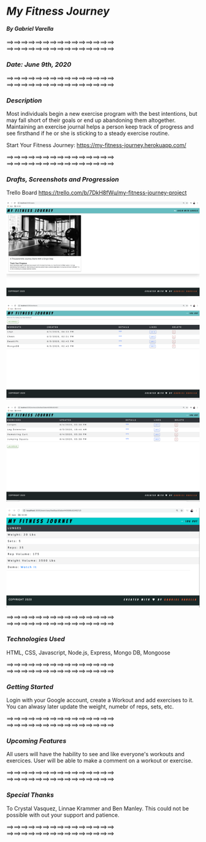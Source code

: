 # *My Fitness Journey*

#### *By Gabriel Varella*

==>==>==>==>==>==>==>==>==>==>==>==>==>==>==>
==>==>==>==>==>==>==>==>==>==>==>==>==>==>==>

### *Date: June 9th, 2020*

==>==>==>==>==>==>==>==>==>==>==>==>==>==>==>
==>==>==>==>==>==>==>==>==>==>==>==>==>==>==>

### *Description*


Most individuals begin a new exercise program with the best intentions, but may fall short of their goals or end up abandoning them altogether. Maintaining an exercise journal helps a person keep track of progress and see firsthand if he or she is sticking to a steady exercise routine.

Start Your Fitness Journey:  https://my-fitness-journey.herokuapp.com/

==>==>==>==>==>==>==>==>==>==>==>==>==>==>==>
==>==>==>==>==>==>==>==>==>==>==>==>==>==>==>

### *Drafts, Screenshots and Progression*


Trello Board https://trello.com/b/7DkH8fWu/my-fitness-journey-project

![Login Screen](./public/images/login.png)

![Workouts](./public/images/workouts.png)

![Exercises](./public/images/exercises.png)

![Details](./public/images/details.png)

==>==>==>==>==>==>==>==>==>==>==>==>==>==>==>
==>==>==>==>==>==>==>==>==>==>==>==>==>==>==>

### *Technologies Used*


HTML, CSS, Javascript, Node.js, Express, Mongo DB, Mongoose


==>==>==>==>==>==>==>==>==>==>==>==>==>==>==>
==>==>==>==>==>==>==>==>==>==>==>==>==>==>==>

### *Getting Started*


Login with your Google account, create a Workout and add exercises to it. You can alwasy later update the weight, numebr of reps, sets, etc.

==>==>==>==>==>==>==>==>==>==>==>==>==>==>==>
==>==>==>==>==>==>==>==>==>==>==>==>==>==>==>

### *Upcoming Features*


All users will have the hability to see and like everyone's workouts and exercices.
User will be able to make a comment on a workout or exercise.

==>==>==>==>==>==>==>==>==>==>==>==>==>==>==>
==>==>==>==>==>==>==>==>==>==>==>==>==>==>==>

### *Special Thanks*


To Crystal Vasquez, Linnae Krammer and Ben Manley. This could not be possible with out your support and patience.

==>==>==>==>==>==>==>==>==>==>==>==>==>==>==>
==>==>==>==>==>==>==>==>==>==>==>==>==>==>==>